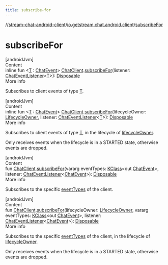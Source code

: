 ```yaml
---
title: subscribe-for
---
```

//[stream-chat-android-client](../../index.md)/[io.getstream.chat.android.client](index.md)/[subscribeFor](subscribeFor.md)



# subscribeFor  
[androidJvm]  
Content  
inline fun &lt;[T](subscribeFor.md) : [ChatEvent](../io.getstream.chat.android.client.events/ChatEvent/index.md)&gt; [ChatClient](ChatClient/index.md).[subscribeFor](subscribeFor.md)(listener: [ChatEventListener](ChatEventListener/index.md)&lt;[T](subscribeFor.md)&gt;): [Disposable](../io.getstream.chat.android.client.utils.observable/Disposable/index.md)  
More info  


Subscribes to client events of type [T](subscribeFor.md).

  


[androidJvm]  
Content  
inline fun &lt;[T](subscribeFor.md) : [ChatEvent](../io.getstream.chat.android.client.events/ChatEvent/index.md)&gt; [ChatClient](ChatClient/index.md).[subscribeFor](subscribeFor.md)(lifecycleOwner: [LifecycleOwner](https://developer.android.com/reference/kotlin/androidx/lifecycle/LifecycleOwner.html), listener: [ChatEventListener](ChatEventListener/index.md)&lt;[T](subscribeFor.md)&gt;): [Disposable](../io.getstream.chat.android.client.utils.observable/Disposable/index.md)  
More info  


Subscribes to client events of type [T](subscribeFor.md), in the lifecycle of [lifecycleOwner](subscribeFor.md).



Only receives events when the lifecycle is in a STARTED state, otherwise events are dropped.

  


[androidJvm]  
Content  
fun [ChatClient](ChatClient/index.md).[subscribeFor](subscribeFor.md)(vararg eventTypes: [KClass](https://kotlinlang.org/api/latest/jvm/stdlib/kotlin.reflect/-k-class/index.html)&lt;out [ChatEvent](../io.getstream.chat.android.client.events/ChatEvent/index.md)&gt;, listener: [ChatEventListener](ChatEventListener/index.md)&lt;[ChatEvent](../io.getstream.chat.android.client.events/ChatEvent/index.md)&gt;): [Disposable](../io.getstream.chat.android.client.utils.observable/Disposable/index.md)  
More info  


Subscribes to the specific [eventTypes](subscribeFor.md) of the client.

  


[androidJvm]  
Content  
fun [ChatClient](ChatClient/index.md).[subscribeFor](subscribeFor.md)(lifecycleOwner: [LifecycleOwner](https://developer.android.com/reference/kotlin/androidx/lifecycle/LifecycleOwner.html), vararg eventTypes: [KClass](https://kotlinlang.org/api/latest/jvm/stdlib/kotlin.reflect/-k-class/index.html)&lt;out [ChatEvent](../io.getstream.chat.android.client.events/ChatEvent/index.md)&gt;, listener: [ChatEventListener](ChatEventListener/index.md)&lt;[ChatEvent](../io.getstream.chat.android.client.events/ChatEvent/index.md)&gt;): [Disposable](../io.getstream.chat.android.client.utils.observable/Disposable/index.md)  
More info  


Subscribes to the specific [eventTypes](subscribeFor.md) of the client, in the lifecycle of [lifecycleOwner](subscribeFor.md).



Only receives events when the lifecycle is in a STARTED state, otherwise events are dropped.

  



